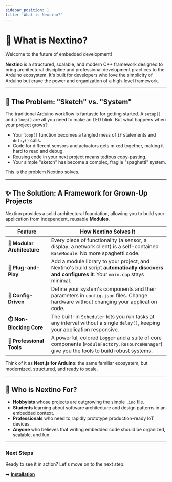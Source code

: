 ```yaml
---
sidebar_position: 1
title: 'What is Nextino?'
---
```


# 🚀 What is Nextino?

Welcome to the future of embedded development!

**Nextino** is a structured, scalable, and modern C++ framework designed to bring architectural discipline and professional development practices to the Arduino ecosystem. It's built for developers who love the simplicity of Arduino but crave the power and organization of a high-level framework.

---

## 🤯 The Problem: "Sketch" vs. "System"

The traditional Arduino workflow is fantastic for getting started. A `setup()` and a `loop()` are all you need to make an LED blink. But what happens when your project grows?

* Your `loop()` function becomes a tangled mess of `if` statements and `delay()` calls.
* Code for different sensors and actuators gets mixed together, making it hard to read and debug.
* Reusing code in your next project means tedious copy-pasting.
* Your simple "sketch" has become a complex, fragile "spaghetti" system.

This is the problem Nextino solves.

---

## ✨ The Solution: A Framework for Grown-Up Projects

Nextino provides a solid architectural foundation, allowing you to build your application from independent, reusable **Modules**.

| Feature                  | How Nextino Solves It                                                                                                                            |
| ------------------------ | ------------------------------------------------------------------------------------------------------------------------------------------------ |
| **🧩 Modular Architecture** | Every piece of functionality (a sensor, a display, a network client) is a self-contained `BaseModule`. No more spaghetti code.                 |
| **🔌 Plug-and-Play**       | Add a module library to your project, and Nextino's build script **automatically discovers and configures it**. Your `main.cpp` stays minimal. |
| **📜 Config-Driven**      | Define your system's components and their parameters in `config.json` files. Change hardware without changing your application code.           |
| **⏱️ Non-Blocking Core**   | The built-in `Scheduler` lets you run tasks at any interval without a single `delay()`, keeping your application responsive.                 |
| **🎨 Professional Tools** | A powerful, colored `Logger` and a suite of core components (`ModuleFactory`, `ResourceManager`) give you the tools to build robust systems. |

Think of it as **Next.js for Arduino**: the same familiar ecosystem, but modernized, structured, and ready to scale.

---

## 🎯 Who is Nextino For?

* **Hobbyists** whose projects are outgrowing the simple `.ino` file.
* **Students** learning about software architecture and design patterns in an embedded context.
* **Professionals** who need to rapidly prototype production-ready IoT devices.
* **Anyone** who believes that writing embedded code should be organized, scalable, and fun.

---

### Next Steps

Ready to see it in action? Let's move on to the next step:

➡️ **[Installation](./installation)**
